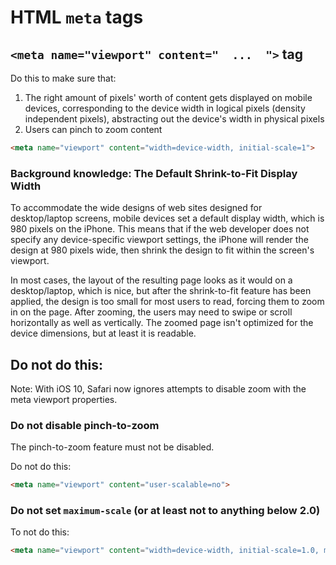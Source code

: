# HTML `meta` tags

## `<meta name="viewport" content="  ...  ">` tag

Do this to make sure that:
1. The right amount of pixels' worth of content gets displayed on mobile devices, corresponding to the device width in logical pixels (density independent pixels), abstracting out the device's width in physical pixels
2. Users can pinch to zoom content

```html
<meta name="viewport" content="width=device-width, initial-scale=1">
```

### Background knowledge: The Default Shrink-to-Fit Display Width

To accommodate the wide designs of web sites designed for desktop/laptop screens, mobile devices set a default display width, which is 980 pixels on the iPhone. This means that if the web developer does not specify any device-specific viewport settings, the iPhone will render the design at 980 pixels wide, then shrink the design to fit within the screen's viewport.

In most cases, the layout of the resulting page looks as it would on a desktop/laptop, which is nice, but after the shrink-to-fit feature has been applied, the design is too small for most users to read, forcing them to zoom in on the page. After zooming, the users may need to swipe or scroll horizontally as well as vertically. The zoomed page isn't optimized for the device dimensions, but at least it is readable.

## Do not do this:

Note: With iOS 10, Safari now ignores attempts to disable zoom with the meta viewport properties.

### Do not disable pinch-to-zoom

The pinch-to-zoom feature must not be disabled.

Do not do this:

```html
<meta name="viewport" content="user-scalable=no">
```

### Do not set `maximum-scale` (or at least not to anything below 2.0)

To not do this:

```html
<meta name="viewport" content="width=device-width, initial-scale=1.0, maximum-scale=1.0" >
```